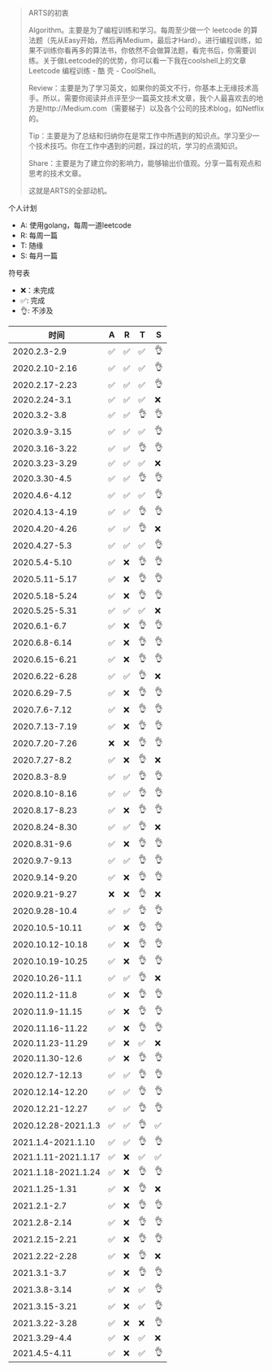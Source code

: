> ARTS的初衷
>
> Algorithm。主要是为了编程训练和学习。每周至少做一个 leetcode 的算法题（先从Easy开始，然后再Medium，最后才Hard）。进行编程训练，如果不训练你看再多的算法书，你依然不会做算法题，看完书后，你需要训练。关于做Leetcode的的优势，你可以看一下我在coolshell上的文章 Leetcode 编程训练 - 酷 壳 - CoolShell。
>
> Review：主要是为了学习英文，如果你的英文不行，你基本上无缘技术高手。所以，需要你阅读并点评至少一篇英文技术文章，我个人最喜欢去的地方是http://Medium.com（需要梯子）以及各个公司的技术blog，如Netflix的。
>
> Tip：主要是为了总结和归纳你在是常工作中所遇到的知识点。学习至少一个技术技巧。你在工作中遇到的问题，踩过的坑，学习的点滴知识。
>
> Share：主要是为了建立你的影响力，能够输出价值观。分享一篇有观点和思考的技术文章。
>
> 这就是ARTS的全部动机。

个人计划
* A: 使用golang，每周一道leetcode
* R: 每周一篇
* T: 随缘
* S: 每月一篇

符号表
* ❌：未完成
* ✅: 完成
* 👌: 不涉及

|时间 | A | R | T | S |
|---|---|---|---|---|
|2020.2.3-2.9|✅|✅|✅|👌|
|2020.2.10-2.16|✅|✅|✅|👌|
|2020.2.17-2.23|✅|✅|✅|👌|
|2020.2.24-3.1|✅|✅|✅|❌|
|2020.3.2-3.8|✅|✅|👌|👌|
|2020.3.9-3.15|✅|✅|✅|👌|
|2020.3.16-3.22|✅|✅|👌|👌|
|2020.3.23-3.29|✅|✅|✅|❌|
|2020.3.30-4.5|✅|✅|👌|👌|
|2020.4.6-4.12|✅|✅|✅|👌|
|2020.4.13-4.19|✅|✅|👌|👌|
|2020.4.20-4.26|✅|✅|👌|❌|
|2020.4.27-5.3|✅|✅|✅|👌|
|2020.5.4-5.10|✅|❌|👌|👌|
|2020.5.11-5.17|✅|❌|👌|👌|
|2020.5.18-5.24|✅|❌|👌|👌|
|2020.5.25-5.31|✅|✅|✅|❌|
|2020.6.1-6.7|✅|❌|👌|👌|
|2020.6.8-6.14|✅|❌|👌|👌|
|2020.6.15-6.21|✅|❌|👌|👌|
|2020.6.22-6.28|✅|✅|👌|❌|
|2020.6.29-7.5|✅|❌|👌|👌|
|2020.7.6-7.12|✅|❌|👌|👌|
|2020.7.13-7.19|✅|❌|👌|👌|
|2020.7.20-7.26|❌|❌|👌|👌|
|2020.7.27-8.2|✅|❌|👌|❌|
|2020.8.3-8.9|✅|✅|👌|👌|
|2020.8.10-8.16|✅|✅|👌|👌|
|2020.8.17-8.23|✅|❌|👌|👌|
|2020.8.24-8.30|✅|✅|👌|❌|
|2020.8.31-9.6|✅|❌|👌|👌|
|2020.9.7-9.13|✅|✅|👌|👌|
|2020.9.14-9.20|✅|❌|👌|👌|
|2020.9.21-9.27|❌|❌|👌|❌|
|2020.9.28-10.4|✅|✅|👌|👌|
|2020.10.5-10.11|✅|❌|👌|👌|
|2020.10.12-10.18|✅|❌|👌|👌|
|2020.10.19-10.25|✅|❌|👌|👌|
|2020.10.26-11.1|✅|✅|👌|❌|
|2020.11.2-11.8|✅|❌|👌|👌|
|2020.11.9-11.15|✅|❌|👌|👌|
|2020.11.16-11.22|✅|❌|👌|👌|
|2020.11.23-11.29|✅|❌|✅|❌|
|2020.11.30-12.6|✅|❌|👌|👌|
|2020.12.7-12.13|✅|✅|👌|👌|
|2020.12.14-12.20|✅|✅|👌|👌|
|2020.12.21-12.27|✅|✅|👌|👌|
|2020.12.28-2021.1.3|✅|✅|👌|✅|
|2021.1.4-2021.1.10|✅|✅|👌|👌|
|2021.1.11-2021.1.17|✅|❌|✅|✅|
|2021.1.18-2021.1.24|✅|❌|👌|👌|
|2021.1.25-1.31|✅|❌|👌|❌|
|2021.2.1-2.7|✅|❌|👌|👌|
|2021.2.8-2.14|✅|❌|👌|👌|
|2021.2.15-2.21|✅|❌|👌|👌|
|2021.2.22-2.28|✅|❌|👌|❌|
|2021.3.1-3.7|✅|❌|👌|👌|
|2021.3.8-3.14|✅|❌|✅|👌|
|2021.3.15-3.21|✅|❌|✅|👌|
|2021.3.22-3.28|✅|❌|❌|👌|
|2021.3.29-4.4|✅|❌|✅|❌|
|2021.4.5-4.11|✅|❌|✅|👌|
